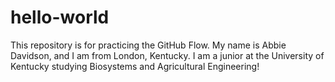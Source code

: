 # hello-world
This repository is for practicing the GitHub Flow.
My name is Abbie Davidson, and I am from London, Kentucky. I am a junior at the University of Kentucky studying Biosystems and Agricultural Engineering!
